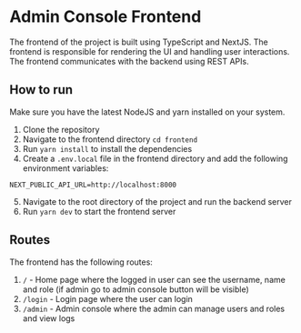 # Admin Console Frontend
The frontend of the project is built using TypeScript and NextJS. The frontend is responsible for rendering the UI and handling user interactions. The frontend communicates with the backend using REST APIs.

## How to run
Make sure you have the latest NodeJS and yarn installed on your system.
1. Clone the repository
2. Navigate to the frontend directory `cd frontend`
3. Run `yarn install` to install the dependencies
4. Create a `.env.local` file in the frontend directory and add the following environment variables:
```
NEXT_PUBLIC_API_URL=http://localhost:8000
```
5. Navigate to the root directory of the project and run the backend server
6. Run `yarn dev` to start the frontend server


## Routes
The frontend has the following routes:
1. `/` - Home page where the logged in user can see the username, name and role (if admin go to admin console button will be visible)
2. `/login` - Login page where the user can login
3. `/admin` - Admin console where the admin can manage users and roles and view logs


